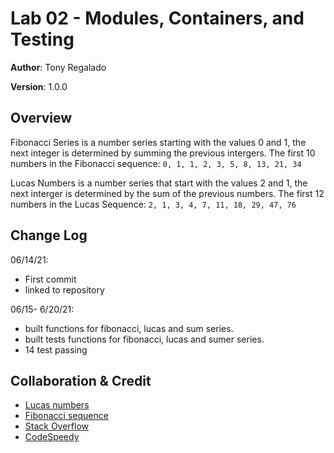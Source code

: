 # Lab 02 - Modules, Containers, and Testing

**Author**: Tony Regalado

**Version**: 1.0.0

## Overview

Fibonacci Series is a number series starting with the values 0 and 1, the next integer is determined by summing the previous intergers. The first 10 numbers in the Fibonacci sequence: `0, 1, 1, 2, 3, 5, 8, 13, 21, 34`

Lucas Numbers is a number series that start with the values 2 and 1, the next interger is determined by the sum of the previous numbers. The first 12 numbers in the Lucas Sequence: `2, 1, 3, 4, 7, 11, 18, 29, 47, 76`

## Change Log

06/14/21:
* First commit
* linked to repository

06/15- 6/20/21:

* built functions for fibonacci, lucas and sum series.
* built tests functions for fibonacci, lucas and sumer series.
* 14 test passing

## Collaboration & Credit

* [Lucas numbers](https://www.geeksforgeeks.org/lucas-numbers/)
* [Fibonacci sequence](https://www.geeksforgeeks.org/program-for-nth-fibonacci-number/)
* [Stack Overflow](https://stackoverflow.com/questions/59743870/find-the-100th-lucas-number)
* [CodeSpeedy](https://www.codespeedy.com/print-nth-iteration-of-lucas-sequence-in-python/)